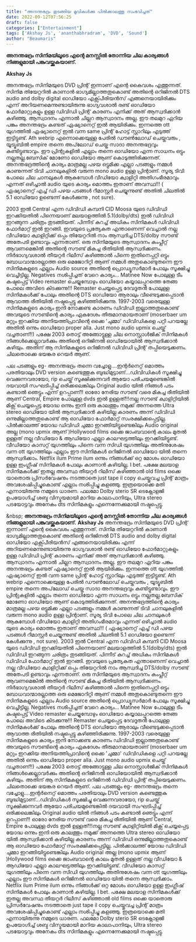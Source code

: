 ```yaml
---
title: "അനന്തഭദ്രം തുടങ്ങിയ മൂവികൾക്കു പിൽക്കാലത്തു സംഭവിച്ചത്"
date: 2022-09-12T07:56:25
draft: false
categories: ["Entertainment"]
tags: ['Akshay Js', 'ananthabhradram', 'DVD', 'Sound']
author: "Beaumaris"
---
```


<strong>അനന്തഭദ്രം സിനിമയിലൂടെ എന്റെ മനസ്സിൽ തോന്നിയ ചില കാര്യങ്ങൾ നിങ്ങളുമായി പങ്കുവയ്ക്കുകയാണ്.</strong>

<strong>Akshay Js</strong>

അനന്തഭദ്രം സിനിമയുടെ DVD പ്രിന്റ് ഇന്നാണ് എന്റെ കൈവശം എത്തുന്നത്. സിനിമ തിയേറ്ററിൽ കാണാൻ ഭാഗ്യമില്ലാത്തതുകൊണ്ട് അതിന്റെ ഒറിജിനൽ DTS audio and dolby digital ഓഡിയോ എക്സ്പീരിയൻസ് എങ്ങനെയായിരിക്കും എന്ന് അറിയണമെന്നുണ്ടായിരുന്നു ഭാഗ്യവശാൽ രണ്ട് ഓഡിയോ ഫോർമാറ്റുകളും ഉള്ള ഡിവിഡി പ്രിന്റ് കാരണം എനിക്ക് അത് ആസ്വദിക്കാൻ കഴിഞ്ഞു. ആസ്വാദനം എന്നാൽ ചില്ലറ ആസ്വാദനം അല്ല. ഈ തലമുറ ഏറിയ പങ്കും അനന്തഭദ്രം കണ്ടത് ഏഷ്യാനെറ്റ് ഇൽ ആയിരിക്കും. ഇന്നത്തെ ott യുഗത്തിൽ ഏഷ്യാനെറ്റ് ഇൽ വന്ന same പ്രിന്റ് ഹോട്ട് സ്റ്റാറിലും എടുത്ത് ഇട്ടിട്ടുണ്ട്. Ath webrip എന്നൊക്കെയുള്ള പേരിൽ ഡൗൺലോഡ് ചെയ്തവരും , യൂട്യൂബിൽ empire തന്നെ അപ്‌ലോഡ് ചെയ്ത സാദാ അനന്തഭദ്രവും കണ്ടിട്ടുണ്ടാവും. ഈ പ്രിന്റുകളിൽ എല്ലാം തന്നെ ഓഡിയോ എന്ന സാധനം ഒട്ടും നല്ലതല്ല.ബേസിക് മോണോ ഓഡിയോ ആണ് കൊടുത്തിരിക്കുന്നത്. അനന്തഭദ്രത്തിന്റെ കാര്യം മാത്രമല്ല പഴയ ഒട്ടുമിക്ക എല്ലാ പടങ്ങളും നമ്മൾ കാണുന്നത് ടിവി ചാനലുകളിൽ വരുന്ന mono audio ഉള്ള പ്രിന്റാണ്. സൂര്യ ടിവി പോലെ ചില ചാനലുകൾ ആകുമ്പോൾ വീഡിയോ ക്വാളിറ്റി അതിഗംഭീരമാവും എന്നത് ഒഴിച്ചാൽ audio യുടെ കാര്യം മൊത്തം ഇതാണ് അവസ്ഥ!!! ( ഏഷ്യാനെറ്റ് എച്ച് ഡി പഴയ പടങ്ങൾ റീമാസ്റ്റർ ചെയ്യുന്നുണ്ട് അതിൽ ചിലതിൽ 5.1 ഓഡിയോ ഉണ്ടെന്ന് കേൾക്കുന്നു , not sure).

2003 ഇൽ Central എന്ന ഡിവിഡി കമ്പനി CID Moosa യുടെ ഡിവിഡി ഇറക്കിയതിൽ പിന്നെയാണ് മലയാളത്തിൽ 5.1(dolby/dts) ഇൽ ഡിവിഡി ഇറങ്ങുന്ന ചരിത്രം തുടങ്ങിയത്. പിന്നീട് കുറച്ച് അധികം സിനിമകൾ ഡിവിഡി ഫോർമാറ്റ്‌ ഇൽ ഇറങ്ങി. ഇവയുടെ പ്രത്യേകത എന്താണെന്ന് വെച്ചാൽ നല്ല വീഡിയോ ക്വാളിറ്റിക്ക് ഒപ്പം തിയേറ്ററിൽ നാം ആസ്വദിച്ച DTS/dolby സൗണ്ട് അതേപടി ഉണ്ടാവും എന്നതാണ്. ഒരു സിനിമയുടെ ആസ്വാദനം കംപ്ലീറ്റ് ആവണമെങ്കിൽ അതിന്റെ സൗണ്ട് മികച്ച രീതിയിൽ ആസ്വദിക്കണം. നിർഭാഗ്യവശാൽ തീയറ്റർ റിലീസ് കഴിഞ്ഞാൽ പിന്നെ ഇതിനെപ്പറ്റി ഒട്ടും ബോധവാന്മാരല്ലാത്ത ഒരു മെജോറിറ്റി ആണ് നമ്മൾ അതുകൊണ്ടുതന്നെ ഈ സിനിമകളുടെ എല്ലാം Audio source അതിന്റെ പ്രൊഡ്യൂസർമാർ പോലും സൂക്ഷിച്ചു വെച്ചിട്ടില്ല. Negatives നശിപ്പിച്ചത് വേറെ കാര്യം... Matinee Now പോലുള്ള ടീം കഷ്ടപ്പെട്ട് Video remaster ചെയ്യുമ്പോഴും ഓഡിയോ കയ്യാലപ്പുറത്തെ തേങ്ങ പോലെ അവിടെ കിടക്കുന്നു!!! Remaster ചെയ്യപ്പെട്ട ദേവദൂതൻ പോലുള്ള സിനിമകൾക്ക് പോലും അതിന്റെ DTS ഓഡിയോ ആരാലും വീണ്ടെടുക്കപ്പെടാൻ ആവാത്ത രീതിയിൽ നഷ്ടപ്പെട്ടു കഴിഞ്ഞിരിക്കുന്നു. 1997-2003 വരെയുള്ള സിനിമകളുടെ കാര്യം ഇനി നോക്കണ്ട കാരണം ഡിവിഡി ഇല്ലാത്തതുകൊണ്ട് അവയുടെ സൗണ്ടിന്റെ കാര്യം ഏകദേശം തീരുമാനമായതാണ് (moserbaer um മറ്റും ഇറക്കിയ അനിയത്തിപ്രാവിന്റെ ഒക്കെ 'ചുമ്മാ' ഡിവിഡികളെ പറ്റി പറയല്ലേ അതിൽ ഒന്നും ഓഡിയോ proper alla. Just mono audio upmix ചെയ്ത് വച്ചതാണ്!!) പക്ഷേ 2003 തൊട്ട് അങ്ങോട്ടുള്ള ചില നൊസ്റ്റാൾജിക് സിനിമകൾ നിങ്ങൾക്കെല്ലാവർക്കും അതിന്റെ ഒറിജിനൽ ഓഡിയോയിൽ ആസ്വദിക്കാൻ കഴിയും. അതിന് ആ സിനിമകളുടെ ഒറിജിനൽ ഡിവിഡി പ്രിന്റ് തപ്പിയെടുക്കണം. ചിലതൊക്കെ ഭയങ്കര റെയർ ആണ്.

പല പടങ്ങളും eg- അനന്തഭദ്രം തന്നെ വച്ചോളു....ഇന്റർനെറ്റ് മൊത്തം പരതിയാലും DVD version കണ്ടെത്തുക ബുദ്ധിമുട്ടാണ്...ഡിവിഡികൾ സൂക്ഷിച്ചു വെക്കുന്നവരായോ, rip ചെയ്ത് സൂക്ഷിക്കുന്നവർ ആയോ പരിചയമുണ്ടെങ്കിൽ ദയവായി സംഘടിപ്പിച്ച് ഒരിക്കലെങ്കിലും Original audio യിൽ നിങ്ങൾ പടം കണ്ടാൽ ഞെട്ടും എന്ന് ഉറപ്പാണ്!! ഓരോ നേരിയ സൗണ്ട് വരെ മികച്ച രീതിയിൽ ആണ് Central, Empire പോലുള്ള dvds ഇൽ ഉള്ളത്!!!നല്ല സൗണ്ട് ക്വാളിറ്റിയിൽ മിക്സ് ചെയ്യപ്പെട്ട യോദ്ധ ഒന്നും ഇനി ഒരു കാലത്തും നമുക്ക് അന്നത്തെ Ultra stereo ഓഡിയോ യിൽ ആസ്വദിക്കാൻ കഴിയില്ല കാരണം അന്ന് ഡിവിഡി ഒന്നുമില്ലാത്തതുകൊണ്ട് ആ ഓഡിയോ ഫോർമാറ്റ് സംരക്ഷിക്കപ്പെട്ടില്ല. പിൽക്കാലത്ത് യോദ്ധ ഡിവിഡി ചുമ്മാ ഇറങ്ങിയിട്ടുണ്ടെങ്കിലും Audio original അല്ല (mono upmix ആണ് )Hollywood films ഒക്കെ ജാംബവാന്റെ കാലം മുതൽ ഉള്ളത് നല്ല വീഡിയോ &amp; ആഡിയോ എല്ലാ കാലഘട്ടത്തിലും ഇറക്കിയിട്ടുണ്ട്. വീഡിയോ കാസറ്റ് യുഗത്തിലും പിന്നെ വന്ന സിഡി യുഗത്തിലും അതിനുശേഷം വന്ന ott യുഗത്തിലും എല്ലാം ഈ സിനിമകൾ ഒറിജിനൽ ഓഡിയോ യിൽ തന്നെ ആസ്വദിക്കാം. Netflix ilum Prime ilum ഒന്നും നിങ്ങൾക്ക് ഒറ്റ മോശം ഓഡിയോ ഉള്ള ഇംഗ്ലീഷ് സിനിമകൾ പോലും കാണാൻ കഴിയില്ല. I bet. പക്ഷേ മലയാള സിനിമകൾക്ക് ഇതല്ല അവസ്ഥ തീയറ്റർ റിലീസ് കഴിഞ്ഞാൽ old films ഒക്കെ യാതൊരു പ്രിസർവേഷനും നടത്താതെ just tape il copy ചെയ്തുവച്ച പ്രിന്റ് മാത്രം അവശേഷിപ്പിച്ചുകൊണ്ട് എല്ലാം നശിപ്പിച്ചു കളഞ്ഞു. ഇത്രയൊക്കെ മതി എന്നായിരുന്നു നമ്മുടെ ധാരണ. ഫലമോ Dolby sterio SR ടെക്നോളജി ഉപയോഗിച്ച് ശബ്ദ വിസ്മയമായി മാറിയ കാലാപാനിയും, Ultra stereo പടയോട്ടവും അനേകം dts സിനിമകളും എന്നെന്നേക്കുമായി നഷ്ടപ്പെട്ടു.

&amp;nbsp;
**അനന്തഭദ്രം സിനിമയിലൂടെ എന്റെ മനസ്സിൽ തോന്നിയ ചില കാര്യങ്ങൾ നിങ്ങളുമായി പങ്കുവയ്ക്കുകയാണ്.** **Akshay Js** അനന്തഭദ്രം സിനിമയുടെ DVD പ്രിന്റ് ഇന്നാണ് എന്റെ കൈവശം എത്തുന്നത്. സിനിമ തിയേറ്ററിൽ കാണാൻ ഭാഗ്യമില്ലാത്തതുകൊണ്ട് അതിന്റെ ഒറിജിനൽ DTS audio and dolby digital ഓഡിയോ എക്സ്പീരിയൻസ് എങ്ങനെയായിരിക്കും എന്ന് അറിയണമെന്നുണ്ടായിരുന്നു ഭാഗ്യവശാൽ രണ്ട് ഓഡിയോ ഫോർമാറ്റുകളും ഉള്ള ഡിവിഡി പ്രിന്റ് കാരണം എനിക്ക് അത് ആസ്വദിക്കാൻ കഴിഞ്ഞു. ആസ്വാദനം എന്നാൽ ചില്ലറ ആസ്വാദനം അല്ല. ഈ തലമുറ ഏറിയ പങ്കും അനന്തഭദ്രം കണ്ടത് ഏഷ്യാനെറ്റ് ഇൽ ആയിരിക്കും. ഇന്നത്തെ ott യുഗത്തിൽ ഏഷ്യാനെറ്റ് ഇൽ വന്ന same പ്രിന്റ് ഹോട്ട് സ്റ്റാറിലും എടുത്ത് ഇട്ടിട്ടുണ്ട്. Ath webrip എന്നൊക്കെയുള്ള പേരിൽ ഡൗൺലോഡ് ചെയ്തവരും , യൂട്യൂബിൽ empire തന്നെ അപ്‌ലോഡ് ചെയ്ത സാദാ അനന്തഭദ്രവും കണ്ടിട്ടുണ്ടാവും. ഈ പ്രിന്റുകളിൽ എല്ലാം തന്നെ ഓഡിയോ എന്ന സാധനം ഒട്ടും നല്ലതല്ല.ബേസിക് മോണോ ഓഡിയോ ആണ് കൊടുത്തിരിക്കുന്നത്. അനന്തഭദ്രത്തിന്റെ കാര്യം മാത്രമല്ല പഴയ ഒട്ടുമിക്ക എല്ലാ പടങ്ങളും നമ്മൾ കാണുന്നത് ടിവി ചാനലുകളിൽ വരുന്ന mono audio ഉള്ള പ്രിന്റാണ്. സൂര്യ ടിവി പോലെ ചില ചാനലുകൾ ആകുമ്പോൾ വീഡിയോ ക്വാളിറ്റി അതിഗംഭീരമാവും എന്നത് ഒഴിച്ചാൽ audio യുടെ കാര്യം മൊത്തം ഇതാണ് അവസ്ഥ!!! ( ഏഷ്യാനെറ്റ് എച്ച് ഡി പഴയ പടങ്ങൾ റീമാസ്റ്റർ ചെയ്യുന്നുണ്ട് അതിൽ ചിലതിൽ 5.1 ഓഡിയോ ഉണ്ടെന്ന് കേൾക്കുന്നു , not sure). 2003 ഇൽ Central എന്ന ഡിവിഡി കമ്പനി CID Moosa യുടെ ഡിവിഡി ഇറക്കിയതിൽ പിന്നെയാണ് മലയാളത്തിൽ 5.1(dolby/dts) ഇൽ ഡിവിഡി ഇറങ്ങുന്ന ചരിത്രം തുടങ്ങിയത്. പിന്നീട് കുറച്ച് അധികം സിനിമകൾ ഡിവിഡി ഫോർമാറ്റ്‌ ഇൽ ഇറങ്ങി. ഇവയുടെ പ്രത്യേകത എന്താണെന്ന് വെച്ചാൽ നല്ല വീഡിയോ ക്വാളിറ്റിക്ക് ഒപ്പം തിയേറ്ററിൽ നാം ആസ്വദിച്ച DTS/dolby സൗണ്ട് അതേപടി ഉണ്ടാവും എന്നതാണ്. ഒരു സിനിമയുടെ ആസ്വാദനം കംപ്ലീറ്റ് ആവണമെങ്കിൽ അതിന്റെ സൗണ്ട് മികച്ച രീതിയിൽ ആസ്വദിക്കണം. നിർഭാഗ്യവശാൽ തീയറ്റർ റിലീസ് കഴിഞ്ഞാൽ പിന്നെ ഇതിനെപ്പറ്റി ഒട്ടും ബോധവാന്മാരല്ലാത്ത ഒരു മെജോറിറ്റി ആണ് നമ്മൾ അതുകൊണ്ടുതന്നെ ഈ സിനിമകളുടെ എല്ലാം Audio source അതിന്റെ പ്രൊഡ്യൂസർമാർ പോലും സൂക്ഷിച്ചു വെച്ചിട്ടില്ല. Negatives നശിപ്പിച്ചത് വേറെ കാര്യം... Matinee Now പോലുള്ള ടീം കഷ്ടപ്പെട്ട് Video remaster ചെയ്യുമ്പോഴും ഓഡിയോ കയ്യാലപ്പുറത്തെ തേങ്ങ പോലെ അവിടെ കിടക്കുന്നു!!! Remaster ചെയ്യപ്പെട്ട ദേവദൂതൻ പോലുള്ള സിനിമകൾക്ക് പോലും അതിന്റെ DTS ഓഡിയോ ആരാലും വീണ്ടെടുക്കപ്പെടാൻ ആവാത്ത രീതിയിൽ നഷ്ടപ്പെട്ടു കഴിഞ്ഞിരിക്കുന്നു. 1997-2003 വരെയുള്ള സിനിമകളുടെ കാര്യം ഇനി നോക്കണ്ട കാരണം ഡിവിഡി ഇല്ലാത്തതുകൊണ്ട് അവയുടെ സൗണ്ടിന്റെ കാര്യം ഏകദേശം തീരുമാനമായതാണ് (moserbaer um മറ്റും ഇറക്കിയ അനിയത്തിപ്രാവിന്റെ ഒക്കെ 'ചുമ്മാ' ഡിവിഡികളെ പറ്റി പറയല്ലേ അതിൽ ഒന്നും ഓഡിയോ proper alla. Just mono audio upmix ചെയ്ത് വച്ചതാണ്!!) പക്ഷേ 2003 തൊട്ട് അങ്ങോട്ടുള്ള ചില നൊസ്റ്റാൾജിക് സിനിമകൾ നിങ്ങൾക്കെല്ലാവർക്കും അതിന്റെ ഒറിജിനൽ ഓഡിയോയിൽ ആസ്വദിക്കാൻ കഴിയും. അതിന് ആ സിനിമകളുടെ ഒറിജിനൽ ഡിവിഡി പ്രിന്റ് തപ്പിയെടുക്കണം. ചിലതൊക്കെ ഭയങ്കര റെയർ ആണ്. പല പടങ്ങളും eg- അനന്തഭദ്രം തന്നെ വച്ചോളു....ഇന്റർനെറ്റ് മൊത്തം പരതിയാലും DVD version കണ്ടെത്തുക ബുദ്ധിമുട്ടാണ്...ഡിവിഡികൾ സൂക്ഷിച്ചു വെക്കുന്നവരായോ, rip ചെയ്ത് സൂക്ഷിക്കുന്നവർ ആയോ പരിചയമുണ്ടെങ്കിൽ ദയവായി സംഘടിപ്പിച്ച് ഒരിക്കലെങ്കിലും Original audio യിൽ നിങ്ങൾ പടം കണ്ടാൽ ഞെട്ടും എന്ന് ഉറപ്പാണ്!! ഓരോ നേരിയ സൗണ്ട് വരെ മികച്ച രീതിയിൽ ആണ് Central, Empire പോലുള്ള dvds ഇൽ ഉള്ളത്!!!നല്ല സൗണ്ട് ക്വാളിറ്റിയിൽ മിക്സ് ചെയ്യപ്പെട്ട യോദ്ധ ഒന്നും ഇനി ഒരു കാലത്തും നമുക്ക് അന്നത്തെ Ultra stereo ഓഡിയോ യിൽ ആസ്വദിക്കാൻ കഴിയില്ല കാരണം അന്ന് ഡിവിഡി ഒന്നുമില്ലാത്തതുകൊണ്ട് ആ ഓഡിയോ ഫോർമാറ്റ് സംരക്ഷിക്കപ്പെട്ടില്ല. പിൽക്കാലത്ത് യോദ്ധ ഡിവിഡി ചുമ്മാ ഇറങ്ങിയിട്ടുണ്ടെങ്കിലും Audio original അല്ല (mono upmix ആണ് )Hollywood films ഒക്കെ ജാംബവാന്റെ കാലം മുതൽ ഉള്ളത് നല്ല വീഡിയോ & ആഡിയോ എല്ലാ കാലഘട്ടത്തിലും ഇറക്കിയിട്ടുണ്ട്. വീഡിയോ കാസറ്റ് യുഗത്തിലും പിന്നെ വന്ന സിഡി യുഗത്തിലും അതിനുശേഷം വന്ന ott യുഗത്തിലും എല്ലാം ഈ സിനിമകൾ ഒറിജിനൽ ഓഡിയോ യിൽ തന്നെ ആസ്വദിക്കാം. Netflix ilum Prime ilum ഒന്നും നിങ്ങൾക്ക് ഒറ്റ മോശം ഓഡിയോ ഉള്ള ഇംഗ്ലീഷ് സിനിമകൾ പോലും കാണാൻ കഴിയില്ല. I bet. പക്ഷേ മലയാള സിനിമകൾക്ക് ഇതല്ല അവസ്ഥ തീയറ്റർ റിലീസ് കഴിഞ്ഞാൽ old films ഒക്കെ യാതൊരു പ്രിസർവേഷനും നടത്താതെ just tape il copy ചെയ്തുവച്ച പ്രിന്റ് മാത്രം അവശേഷിപ്പിച്ചുകൊണ്ട് എല്ലാം നശിപ്പിച്ചു കളഞ്ഞു. ഇത്രയൊക്കെ മതി എന്നായിരുന്നു നമ്മുടെ ധാരണ. ഫലമോ Dolby sterio SR ടെക്നോളജി ഉപയോഗിച്ച് ശബ്ദ വിസ്മയമായി മാറിയ കാലാപാനിയും, Ultra stereo പടയോട്ടവും അനേകം dts സിനിമകളും എന്നെന്നേക്കുമായി നഷ്ടപ്പെട്ടു. &nbsp;
